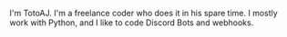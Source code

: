 I'm TotoAJ. 
I'm a freelance coder who does it in his spare time.
I mostly work with Python, and I like to code Discord Bots and webhooks.
